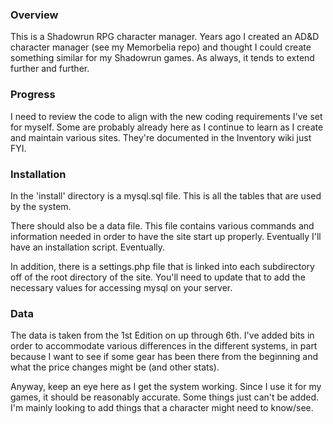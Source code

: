 ### Overview

This is a Shadowrun RPG character manager. Years ago I created an AD&D character manager (see my Memorbelia repo) and thought 
I could create something similar for my Shadowrun games. As always, it tends to extend further and further.

### Progress

I need to review the code to align with the new coding requirements I've set for myself. Some are probably already here 
as I continue to learn as I create and maintain various sites. They're documented in the Inventory wiki just FYI.

### Installation

In the 'install' directory is a mysql.sql file. This is all the tables that are used by the system.

There should also be a data file. This file contains various commands and information needed in order to have the site start 
up properly. Eventually I'll have an installation script. Eventually.

In addition, there is a settings.php file that is linked into each subdirectory off of the root directory of the site. 
You'll need to update that to add the necessary values for accessing mysql on your server.

### Data

The data is taken from the 1st Edition on up through 6th. I've added bits in order to accommodate various differences in 
the different systems, in part because I want to see if some gear has been there from the beginning and what the price 
changes might be (and other stats).

Anyway, keep an eye here as I get the system working. Since I use it for my games, it should be reasonably accurate. 
Some things just can't be added. I'm mainly looking to add things that a character might need to know/see.

